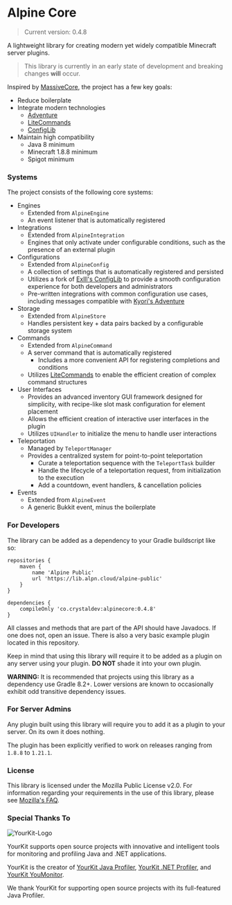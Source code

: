# Alpine Core
> Current version: 0.4.8

A lightweight library for creating modern yet widely compatible Minecraft server plugins.

> This library is currently in an early state of development and breaking changes **will** occur.

Inspired by [MassiveCore](https://gitlab.massivecraft.team/massivecraft/MassiveCore), the project has a few key goals:
- Reduce boilerplate
- Integrate modern technologies
  - [Adventure](https://github.com/KyoriPowered/adventure) 
  - [LiteCommands](https://github.com/Rollczi/LiteCommands)
  - [ConfigLib](https://github.com/tomwmth/ConfigLib)
- Maintain high compatibility
  - Java 8 minimum
  - Minecraft 1.8.8 minimum
  - Spigot minimum

### Systems
The project consists of the following core systems:
- Engines
  - Extended from `AlpineEngine`
  - An event listener that is automatically registered
- Integrations
  - Extended from `AlpineIntegration`
  - Engines that only activate under configurable conditions, such as the presence of an external plugin
- Configurations
  - Extended from `AlpineConfig`
  - A collection of settings that is automatically registered and persisted
  - Utilizes a fork of [Exlll's ConfigLib](https://github.com/Exlll/ConfigLib) to provide a smooth configuration experience for both developers and administrators
  - Pre-written integrations with common configuration use cases, including messages compatible with [Kyori's Adventure](https://github.com/KyoriPowered/adventure)
- Storage
  - Extended from `AlpineStore`
  - Handles persistent key + data pairs backed by a configurable storage system
- Commands
  - Extended from `AlpineCommand`
  - A server command that is automatically registered
    - Includes a more convenient API for registering completions and conditions
  - Utilizes [LiteCommands](https://github.com/Rollczi/LiteCommands) to enable the efficient creation of complex command structures
- User Interfaces
  - Provides an advanced inventory GUI framework designed for simplicity, with recipe-like slot mask configuration for element placement
  - Allows the efficient creation of interactive user interfaces in the plugin
  - Utilizes `UIHandler` to initialize the menu to handle user interactions
- Teleportation
  - Managed by `TeleportManager`
  - Provides a centralized system for point-to-point teleportation
    - Curate a teleportation sequence with the `TeleportTask` builder
    - Handle the lifecycle of a teleportation request, from initialization to the execution
    - Add a countdown, event handlers, & cancellation policies
- Events
  - Extended from `AlpineEvent`
  - A generic Bukkit event, minus the boilerplate

### For Developers
The library can be added as a dependency to your Gradle buildscript like so:

```
repositories {
    maven {
        name 'Alpine Public'
        url 'https://lib.alpn.cloud/alpine-public'
    }
}

dependencies {
    compileOnly 'co.crystaldev:alpinecore:0.4.8'
}
```

All classes and methods that are part of the API should have Javadocs. If one does not, open an issue. There is also a very basic example plugin located in this repository.

Keep in mind that using this library will require it to be added as a plugin on any server using your plugin. **DO NOT** shade it into your own plugin.

**WARNING:** It is recommended that projects using this library as a dependency use Gradle 8.2+. Lower versions are known to occasionally exhibit odd transitive dependency issues.

### For Server Admins
Any plugin built using this library will require you to add it as a plugin to your server. On its own it does nothing.

The plugin has been explicitly verified to work on releases ranging from `1.8.8` to `1.21.1`.

### License
This library is licensed under the Mozilla Public License v2.0. For information regarding your requirements in the use of this library, please see [Mozilla's FAQ](https://www.mozilla.org/en-US/MPL/2.0/FAQ/).

### Special Thanks To
![YourKit-Logo](https://www.yourkit.com/images/yklogo.png)

YourKit supports open source projects with innovative and intelligent tools for monitoring and profiling Java and .NET applications.

YourKit is the creator of <a href="https://www.yourkit.com/java/profiler/">YourKit Java Profiler</a>, <a href="https://www.yourkit.com/dotnet-profiler/">YourKit .NET Profiler</a>, and <a href="https://www.yourkit.com/youmonitor/">YourKit YouMonitor</a>.

We thank YourKit for supporting open source projects with its full-featured Java Profiler.

